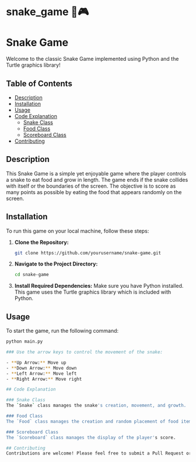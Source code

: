 # snake_game 🐍🎮

# Snake Game

Welcome to the classic Snake Game implemented using Python and the Turtle graphics library!

## Table of Contents
- [Description](#description)
- [Installation](#installation)
- [Usage](#usage)
- [Code Explanation](#code-explanation)
  - [Snake Class](#snake-class)
  - [Food Class](#food-class)
  - [Scoreboard Class](#scoreboard-class)
- [Contributing](#contributing)

## Description

This Snake Game is a simple yet enjoyable game where the player controls a snake to eat food and grow in length. The game ends if the snake collides with itself or the boundaries of the screen. The objective is to score as many points as possible by eating the food that appears randomly on the screen.

## Installation

To run this game on your local machine, follow these steps:

1. **Clone the Repository:**
    ```sh
    git clone https://github.com/yourusername/snake-game.git
    ```

2. **Navigate to the Project Directory:**
    ```sh
    cd snake-game
    ```

3. **Install Required Dependencies:**
    Make sure you have Python installed. This game uses the Turtle graphics library which is included with Python.

## Usage

To start the game, run the following command:
```sh
python main.py

### Use the arrow keys to control the movement of the snake:

- **Up Arrow:** Move up
- **Down Arrow:** Move down
- **Left Arrow:** Move left
- **Right Arrow:** Move right

## Code Explanation

### Snake Class
The `Snake` class manages the snake's creation, movement, and growth.

### Food Class
The `Food` class manages the creation and random placement of food items that the snake eats to grow.

### Scoreboard Class
The `Scoreboard` class manages the display of the player's score.

## Contributing
Contributions are welcome! Please feel free to submit a Pull Request or open an Issue to suggest improvements or report bugs.





